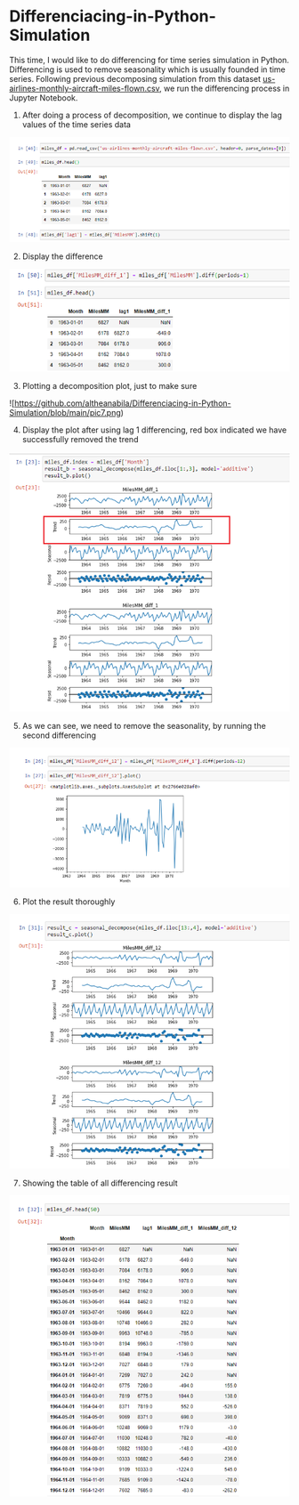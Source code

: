 # Differenciacing-in-Python-Simulation

This time, I would like to do differencing for time series simulation in Python. Differencing is used to remove seasonality which is usually founded in time series. Following previous decomposing simulation from this dataset [us-airlines-monthly-aircraft-miles-flown.csv](https://github.com/altheanabila/Differenciacing-in-Python-Simulation/blob/main/us-airlines-monthly-aircraft-miles-flown.csv), we run the differencing process in Jupyter Notebook.

1. After doing a process of decomposition, we continue to display the lag values of the time series data

![textimage1](https://github.com/altheanabila/Differenciacing-in-Python-Simulation/blob/main/pic1.png)


2. Display the difference

![textimage](https://github.com/altheanabila/Differenciacing-in-Python-Simulation/blob/main/pic2.png)


3. Plotting a decomposition plot, just to make sure

![https://github.com/altheanabila/Differenciacing-in-Python-Simulation/blob/main/pic7.png)


4. Display the plot after using lag 1 differencing, red box indicated we have successfully removed the trend

![textimage](https://github.com/altheanabila/Differenciacing-in-Python-Simulation/blob/main/pic3.png)


5. As we can see, we need to remove the seasonality, by running the second differencing

![textimage](https://github.com/altheanabila/Differenciacing-in-Python-Simulation/blob/main/pic4.png)


6. Plot the result thoroughly

![textimage](https://github.com/altheanabila/Differenciacing-in-Python-Simulation/blob/main/pic5.png)


7. Showing the table of all differencing result

![textimage](https://github.com/altheanabila/Differenciacing-in-Python-Simulation/blob/main/pic6.png)


